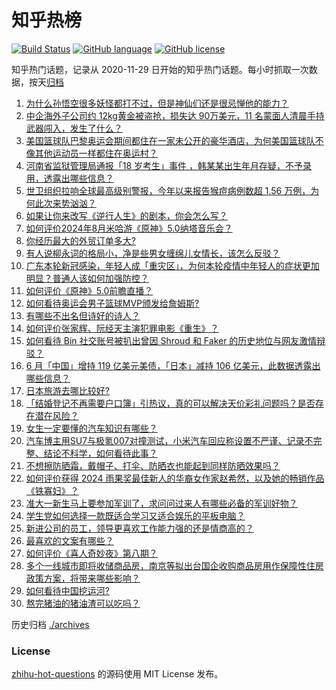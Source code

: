 # 知乎热榜
[![Build Status](https://github.com/ToWeLong/zhihu-hot-questions/workflows/CI/badge.svg)](https://github.com/ToWeLong/zhihu-hot-questions/actions)
[![GitHub language](https://img.shields.io/badge/language-golang-orange.svg)](https://golang.org/)
[![GitHub license](https://img.shields.io/github/license/ToWeLong/zhihu-hot-questions)](https://github.com/ToWeLong/zhihu-hot-questions/blob/main/LICENSE)

知乎热门话题，记录从 2020-11-29 日开始的知乎热门话题。每小时抓取一次数据，按天[归档](./archives)

<!-- BEGIN -->

1. [为什么孙悟空很多妖怪都打不过，但是神仙们还是很忌惮他的能力？](https://www.zhihu.com/question/661066157)
1. [中企海外子公司约 12kg黄金被盗抢，损失达 90万美元，11 名蒙面人清晨手持武器闯入，发生了什么？](https://www.zhihu.com/question/664364932)
1. [美国篮球队巴黎奥运会期间都住在一家未公开的豪华酒店，为何美国篮球队不像其他运动员一样都住在奥运村？](https://www.zhihu.com/question/663261852)
1. [河南省监狱管理局通报「18 岁考生」事件 ，韩某某出生年月存疑，不予录用，透露出哪些信息？](https://www.zhihu.com/question/664453379)
1. [世卫组织拉响全球最高级别警报，今年以来报告猴痘病例数超 1.56 万例，为何此次来势汹汹？](https://www.zhihu.com/question/664358643)
1. [如果让你来改写《逆行人生》的剧本，你会怎么写？](https://www.zhihu.com/question/664296818)
1. [如何评价2024年8月米哈游《原神》5.0纳塔音乐会？](https://www.zhihu.com/question/664442210)
1. [你经历最大的外贸订单多大?](https://www.zhihu.com/question/361905628)
1. [有人说柳永词的格局小，净是些男女缠绵儿女情长，该怎么反驳？](https://www.zhihu.com/question/430207156)
1. [广东本轮新冠感染，年轻人成「重灾区」，为何本轮疫情中年轻人的症状更加明显？普通人该如何加强防控？](https://www.zhihu.com/question/664344203)
1. [如何评价《原神》5.0前瞻直播？](https://www.zhihu.com/question/664398363)
1. [如何看待奥运会男子篮球MVP颁发给詹姆斯?](https://www.zhihu.com/question/664308303)
1. [有哪些不出名但诗好的诗人？](https://www.zhihu.com/question/664045816)
1. [如何评价张家辉、阮经天主演犯罪电影《重生》？](https://www.zhihu.com/question/664248820)
1. [如何看待 Bin 社交账号被扒出曾因 Shroud 和 Faker 的历史地位与网友激情辩驳？](https://www.zhihu.com/question/664171052)
1. [6 月「中国」增持 119 亿美元美债，「日本」减持 106 亿美元，此数据透露出哪些信息？](https://www.zhihu.com/question/664428399)
1. [日本旅游去哪比较好?](https://www.zhihu.com/question/658889171)
1. [「结婚登记不再需要户口簿」引热议，真的可以解决天价彩礼问题吗？是否存在潜在风险？](https://www.zhihu.com/question/664426605)
1. [女生一定要懂的汽车知识有哪些？](https://www.zhihu.com/question/663990480)
1. [汽车博主用SU7与极氪007对撞测试，小米汽车回应称设置不严谨、记录不完整、结论不科学，如何看待此事？](https://www.zhihu.com/question/664388770)
1. [不想擦防晒霜，戴帽子、打伞、防晒衣也能起到同样防晒效果吗？](https://www.zhihu.com/question/662027331)
1. [如何评价获得 2024 雨果奖最佳新人的华裔女作家赵希然，以及她的畅销作品《铁寡妇》？](https://www.zhihu.com/question/664161724)
1. [准大一新生马上要参加军训了，求问问过来人有哪些必备的军训好物？](https://www.zhihu.com/question/664259629)
1. [学生党如何选择一款既适合学习又适合娱乐的平板电脑？](https://www.zhihu.com/question/663780894)
1. [新进公司的员工，领导更喜欢工作能力强的还是情商高的？](https://www.zhihu.com/question/664422757)
1. [最喜欢的文案有哪些？](https://www.zhihu.com/question/664275970)
1. [如何评价《喜人奇妙夜》第八期？](https://www.zhihu.com/question/664435971)
1. [多个一线城市即将收储商品房，南京等拟出台国企收购商品房用作保障性住房政策方案，将带来哪些影响？](https://www.zhihu.com/question/664433311)
1. [如何看待中国挖运河?](https://www.zhihu.com/question/663924979)
1. [熬完猪油的猪油渣可以吃吗？](https://www.zhihu.com/question/663973788)

<!-- END -->

历史归档 [./archives](./archives)


### License
[zhihu-hot-questions](https://github.com/towelong/zhihu-hot-questions) 的源码使用 MIT License 发布。
